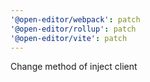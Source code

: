 ```yaml
---
'@open-editor/webpack': patch
'@open-editor/rollup': patch
'@open-editor/vite': patch
---
```


Change method of inject client
